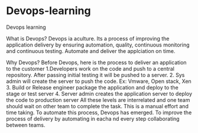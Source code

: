 # Devops-learning
Devops learning

What is Devops?
Devops ia aculture. Its a process of improving the application delivery by ensuring automation, quality, continuous monitoring and continuous testing. Automate and deliver the applciation on time.

Why Devops?
Before Devops, here is the process to deliver an application to the customer 
  1.Developers work on the code and push to a central repository. After passing initial testing it will be pushed to a server.
  2. Sys admin will create the server to push the code. Ex: Vmware, Open stack, Xen
  3. Build or Release engineer package the application and deploy to the stage or test server
  4. Server admin creates the application server to deploy the code to production server
  All these levels are interrelated and one team should wait on other team to complete the task. This is a manual effort and time taking.
To automate this process, Devops has emerged. To improve the process of delivery by automating in eacha nd every step collaborating between teams.
